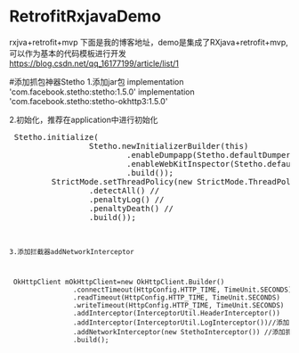 # RetrofitRxjavaDemo
rxjva+retrofit+mvp
下面是我的博客地址，demo是集成了RXjava+retrofit+mvp,可以作为基本的代码模板进行开发
https://blog.csdn.net/qq_16177199/article/list/1

#添加抓包神器Stetho
1.添加jar包
    implementation 'com.facebook.stetho:stetho:1.5.0'
    implementation 'com.facebook.stetho:stetho-okhttp3:1.5.0'
    
2.初始化，推荐在application中进行初始化
 
 <pre>
 Stetho.initialize(
                 Stetho.newInitializerBuilder(this)
                         .enableDumpapp(Stetho.defaultDumperPluginsProvider(this))
                         .enableWebKitInspector(Stetho.defaultInspectorModulesProvider(this))
                         .build());
         StrictMode.setThreadPolicy(new StrictMode.ThreadPolicy.Builder() //
                 .detectAll() //
                 .penaltyLog() //
                 .penaltyDeath() //
                 .build());
 <code>
                 
                 
3.添加拦截器addNetworkInterceptor
 <pre> 
 OkHttpClient mOkHttpClient=new OkHttpClient.Builder()
                .connectTimeout(HttpConfig.HTTP_TIME, TimeUnit.SECONDS)
                .readTimeout(HttpConfig.HTTP_TIME, TimeUnit.SECONDS)
                .writeTimeout(HttpConfig.HTTP_TIME, TimeUnit.SECONDS)
                .addInterceptor(InterceptorUtil.HeaderInterceptor())
                .addInterceptor(InterceptorUtil.LogInterceptor())//添加日志拦截器
                .addNetworkInterceptor(new StethoInterceptor()) //添加抓包工具
                .build();

<code>
    
    
